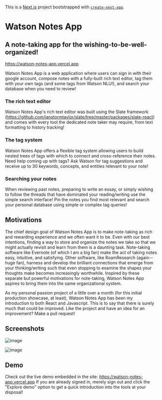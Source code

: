 This is a [Next.js](https://nextjs.org/) project bootstrapped with [`create-next-app`](https://github.com/vercel/next.js/tree/canary/packages/create-next-app).

# Watson Notes App

## A note-taking app for the wishing-to-be-well-organized!

https://watson-notes-app.vercel.app

Watson Notes App is a web application where users can sign in with their google account, compose notes with a fully-built rich text editor, tag them with your own tags (and some tags from Watson NLU!), and search your database when you need to review!

### The rich text editor

Watson Notes App's rich text editor was built using the Slate framework (https://github.com/ianstormtaylor/slate/tree/master/packages/slate-react) and comes with every tool the dedicated note taker may require, from text formatting to history tracking!

### The tag system

Watson Notes App offers a flexible tag system allowing users to build nested trees of tags with which to connect and cross-reference their notes. Need help coming up with tags? Ask Watson for tag suggestions and receive up to 30 keywords, concepts, and entities relevant to your note!

### Searching your notes

When reviewing past notes, preparing to write an essay, or simply wishing to follow the threads that have dominated your reading/writing use the simple search interface! Pin the notes you find most relevant and search your personal database using simple or complex tag queries!

## Motivations

The chief design goal of Watson Notes App is to make note-taking as rich and rewarding experience and we often want it to be. Even with our best intentions, finding a way to store and organize the notes we take so that we might actually revisit and learn from them is a daunting task. Note-taking software like Evernote (of which I am a big fan) make the act of taking notes easy, intuitive, and satisfying. Other software, like RoamResearch (again--huge fan), harness and develop the brilliant connections that emerge from your thinking/writing such that even stopping to examine the shapes your thoughts make becomes increasingly worthwhile. Inspired by these separate but powerful motivations for note-taking, Watson Notes App aspires to bring them into the same organizational system.

As my personal passion project of a little over a month (for this initial production showcase, at least), Watson Notes App has been my introduction to both React and Javascript. This is to say that there is surely much that could be improved. Like the project and have an idea for an improvement? Make a pull request!

## Screenshots

![image](https://user-images.githubusercontent.com/72612647/106366488-39793680-630a-11eb-9381-5383bc68a88b.png)

![image](https://user-images.githubusercontent.com/72612647/106366515-69283e80-630a-11eb-8284-dd627e16ba4c.png)

## Demo

Check out the live demo embedded in the site: https://watson-notes-app.vercel.app
If you are already signed in, merely sign out and click the "Explore demo" option to get a quick introduction into the tools at your disposal!
